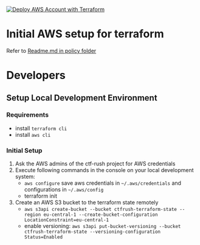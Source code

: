 [![Deploy AWS Account with Terraform](https://github.com/Hg347/ctf-rush/actions/workflows/terraform-deploy.yml/badge.svg)](https://github.com/Hg347/ctf-rush/actions/workflows/terraform-deploy.yml)


# Initial AWS setup for terraform
Refer to [Readme.md in policy folder](./policies/Readme.md)


# Developers

## Setup Local Development Environment

### Requirements
- install `terraform cli`
- install `aws cli` 


### Initial Setup

1. Ask the AWS admins of the ctf-rush project for AWS credentials
1. Execute following commands in the console on your local development system:
   - `aws configure` save aws credentials in `~/.aws/credentials` and configurations in `~/.aws/config`
   - terraform init
1. Create an AWS S3 bucket to the terraform state remotely
   - `aws s3api create-bucket --bucket ctfrush-terraform-state --region eu-central-1 --create-bucket-configuration LocationConstraint=eu-central-1`
   - enable versioning: `aws s3api put-bucket-versioning --bucket ctfrush-terraform-state --versioning-configuration Status=Enabled`

